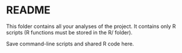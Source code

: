 # README

This folder contains all your analyses of the project.
It contains only R scripts (R functions must be stored in the R/ folder).

Save command-line scripts and shared R code here.
